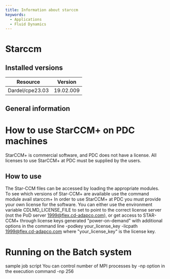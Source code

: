 ```yaml
---
title: Information about starccm
keywords:
  - Applications
  - Fluid Dynamics
---
```

# Starccm

## Installed versions

| Resource | Version |
|---|---|
| Dardel/cpe23.03 | 19.02.009 |

## General information


# How to use StarCCM+ on PDC machines
StarCCM+ is commercial software, and PDC does not have a license. All licenses
to use StarCCM+ at PDC must be supplied by the users.


## How to use

The Star-CCM files can be accessed by loading the appropriate modules. To see which versions of Star-CCM+ are available use the command
module avail starccm+
In order to use StarCCM+ at PDC you must provide your own license for the software.  You can either use the environment variable
CDLMD_LICENSE_FILE
to set to point to the correct license server (not the PoD server 1999@flex.cd-adapco.com), or get access to STAR-CCM+ through license keys generated "power-on-demand" with additional options in the command line
-podkey your_license_key -licpath 1999@flex.cd-adapco.com
where "your_license_key" is the license key.

# Running on the Batch system
sample job script
You can control number of MPI processes by -np option in the execution command
-np 256


